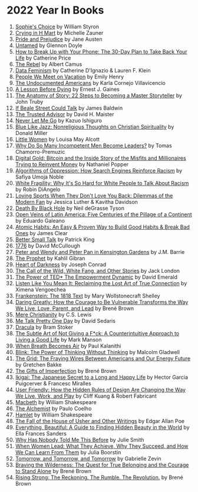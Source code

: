 # 2022 Year In Books

1. [Sophie's Choice](https://www.barnesandnoble.com/w/sophies-choice-william-styron/1100407919?ean=9780679736370) by William Styron
1. [Crying in H Mart](https://www.barnesandnoble.com/w/crying-in-h-mart-michelle-zauner/1137397295?ean=9780525657743) by Michelle Zauner
1. [Pride and Prejudice](https://www.barnesandnoble.com/w/pride-and-prejudice-jane-austen/1002057084?ean=9780141439518) by Jane Austen
1. [Untamed](https://www.barnesandnoble.com/w/untamed-glennon-doyle/1134074545?ean=9781984801258) by Glennon Doyle
1. [How to Break Up with Your Phone: The 30-Day Plan to Take Back Your Life](https://www.barnesandnoble.com/w/how-to-break-up-with-your-phone-catherine-price/1126396649?ean=9780399581120) by Catherine Price
1. [The Rebel](https://www.barnesandnoble.com/w/the-rebel-albert-camus/1111322263?ean=9780679733843) by Albert Camus
1. [Data Feminism](https://www.barnesandnoble.com/w/data-feminism-catherine-dignazio/1133420140?ean=9780262044004) by Catherine D'Ignazio & Lauren F. Klein
1. [People We Meet on Vacation](https://www.barnesandnoble.com/w/people-we-meet-on-vacation-emily-henry/1137492137?ean=9781984806758) by Emily Henry
1. [The Undocumented Americans](https://www.barnesandnoble.com/w/the-undocumented-americans-karla-cornejo-villavicencio/1135275236?ean=9780399592706) by Karla Cornejo Villavicencio
1. [A Lesson Before Dying](https://www.barnesandnoble.com/w/lesson-before-dying-ernest-j-gaines/1100082295?ean=9780375702709) by Ernest J. Gaines
1. [The Anatomy of Story: 22 Steps to Becoming a Master Storyteller](https://www.barnesandnoble.com/w/anatomy-of-story-john-truby/1100196082?ean=9780865479937) by John Truby
1. [If Beale Street Could Talk](https://www.barnesandnoble.com/w/if-beale-street-could-talk-james-a-baldwin/1103270125?ean=9780307275936) by James Baldwin
1. [The Trusted Advisor](https://www.barnesandnoble.com/w/the-trusted-advisor-david-h-maister/1137251555?ean=9781982157104) by David H. Maister
1. [Never Let Me Go](https://www.barnesandnoble.com/w/never-let-me-go-kazuo-ishiguro/1100259019?ean=9781400078776) by Kazuo Ishiguro
1. [Blue Like Jazz: Nonreligious Thoughts on Christian Spirituality](https://www.barnesandnoble.com/w/blue-like-jazz-donald-miller/1100225777?ean=9780785263708) by Donald Miller
1. [Little Women](https://www.barnesandnoble.com/w/little-women-louisa-may-alcott/1116668150?ean=9780140390698) by Louisa May Alcott
1. [Why Do So Many Incompetent Men Become Leaders?](https://www.barnesandnoble.com/w/why-do-so-many-incompetent-men-become-leaders-tomas-chamorro-premuzic/1129133521?ean=9781633696327) by Tomas Chamorro-Premuzic
1. [Digital Gold: Bitcoin and the Inside Story of the Misfits and Millionaires Trying to Reinvent Money](https://www.barnesandnoble.com/w/digital-gold-nathaniel-popper/1120728331?ean=9780062362506) by Nathaniel Popper
1. [Algorithms of Oppression: How Search Engines Reinforce Racism](https://www.barnesandnoble.com/w/algorithms-of-oppression-safiya-umoja-noble/1131090044?ean=9781479837243) by Safiya Umoja Noble
1. [White Fragility: Why It's So Hard for White People to Talk About Racism](https://www.barnesandnoble.com/w/white-fragility-robin-diangelo/1127171010?ean=9780807047415) by Robin DiAngelo
1. [Loving Sports When They Don't Love You Back: Dilemmas of the Modern Fan](https://www.barnesandnoble.com/w/loving-sports-when-they-dont-love-you-back-jessica-luther/1136768386?ean=9781477313138) by Jessica Luther & Kavitha Davidson
1. [Death By Black Hole](https://www.barnesandnoble.com/w/death-by-black-hole-neil-degrasse-tyson/1102000628?ean=9780393350388) by Neil deGrasse Tyson
1. [Open Veins of Latin America: Five Centuries of the Pillage of a Continent](https://www.barnesandnoble.com/w/open-veins-of-latin-america-eduardo-galeano/1101378773?ean=9780853459910) by Eduardo Galeano
1. [Atomic Habits: An Easy & Proven Way to Build Good Habits & Break Bad Ones](https://www.barnesandnoble.com/w/atomic-habits-james-clear/1129201155?ean=9780735211292) by James Clear
1. [Better Small Talk](https://www.barnesandnoble.com/w/better-small-talk-patrick-king/1136865635?ean=9781647431648) by Patrick King
1. [1776](https://www.barnesandnoble.com/w/1776-david-mccullough/1100185210?ean=9780743226721) by David McCullough
1. [Peter and Wendy and Peter Pan in Kensington Gardens](https://www.barnesandnoble.com/w/peter-pan-j-m-barrie/1100626558?ean=9780142437933) by J.M. Barrie
1. [The Prophet](https://www.barnesandnoble.com/w/the-prophet-kahlil-gibran/1116648147?ean=9781101970782) by Kahlil Gibran
1. [Heart of Darkness](https://www.barnesandnoble.com/w/heart-of-darkness-and-the-congo-diary-joseph-conrad/1101075131?ean=9780141441672) by Joseph Conrad
1. [The Call of the Wild, White Fang, and Other Stories](https://www.barnesandnoble.com/w/call-of-the-wild-white-fang-and-other-stories-jack-london/1100257205?ean=9780140186512) by Jack London
1. [The Power of TED* The Empowerment Dynamic](https://www.barnesandnoble.com/w/the-power-of-ted-david-emerald/1123107506?ean=9780996871808) by David Emerald
1. [Listen Like You Mean It: Reclaiming the Lost Art of True Connection](https://www.barnesandnoble.com/w/listen-like-you-mean-it-ximena-vengoechea/1137329510?ean=9780593087053) by Ximena Vengoechea
1. [Frankenstein: The 1818 Text](https://www.barnesandnoble.com/w/frankenstein-mary-shelley/1126092917?ean=9780143131847) by Mary Wollstonecraft Shelley
1. [Daring Greatly: How the Courage to Be Vulnerable Transforms the Way We Live, Love, Parent, and Lead](https://www.barnesandnoble.com/w/daring-greatly-brene-brown/1111117601?ean=9781592408412) by Brené Brown
1. [Mere Christianity](https://www.barnesandnoble.com/w/mere-christianity-c-s-lewis/1100549216?ean=9780060652920) by C.S. Lewis
1. [Me Talk Pretty One Day](https://www.barnesandnoble.com/w/me-talk-pretty-one-day-david-sedaris/1100622509?ean=9780316776967) by David Sedaris
1. [Dracula](https://www.barnesandnoble.com/w/dracula-bram-stoker/1116610564?ean=9780141439846) by Bram Stoker
1. [The Subtle Art of Not Giving a F*ck: A Counterintuitive Approach to Living a Good Life](https://www.barnesandnoble.com/w/the-subtle-art-of-not-giving-a-f-ck-mark-manson/1123517507?ean=9780062457714) by Mark Manson
1. [When Breath Becomes Air](https://www.barnesandnoble.com/w/when-breath-becomes-air-paul-kalanithi/1121955571?ean=9780812988406) by Paul Kalanithi
1. [Blink: The Power of Thinking Without Thinking](https://www.barnesandnoble.com/w/blink-malcolm-gladwell/1100022866?ean=9780316010665) by Malcolm Gladwell
1. [The Grid: The Fraying Wires Between Americans and Our Energy Future](https://www.barnesandnoble.com/w/the-grid-gretchen-bakke/1123299508?ean=9781632865687) by Gretchen Bakke
1. [The Gifts of Imperfection](https://www.barnesandnoble.com/w/gifts-of-imperfection-bren-brown/1100265967?ean=9781616499600) by Brené Brown
1. [Ikigai: The Japanese Secret to a Long and Happy Life](https://www.barnesandnoble.com/w/ikigai-h-ctor-garc-a/1127136457?ean=9780143130727) by Hector Garcia Puigcerver & Francesc Miralles
1. [User Friendly: How the Hidden Rules of Design Are Changing the Way We Live, Work, and Play](https://www.barnesandnoble.com/w/user-friendly-cliff-kuang/1129556858?ean=9781250758200) by Cliff Kuang & Robert Fabricant
1. [Macbeth](https://www.barnesandnoble.com/w/macbeth-william-shakespeare/1116742173?ean=9780143128564) by William Shakespeare
1. [The Alchemist](https://www.barnesandnoble.com/w/alchemist-paulo-coelho/1100248293?ean=9780062315007) by Paulo Coelho
1. [Hamlet](https://www.barnesandnoble.com/w/hamlet-william-shakespeare/1116670752?ean=9780143128540) by William Shakespeare
1. [The Fall of the House of Usher and Other Writings](https://www.barnesandnoble.com/w/the-fall-of-the-house-of-usher-and-other-writings-edgar-allan-poe/1111571545?ean=9780141439815) by Edgar Allan Poe
1. [Everything, Beautiful: A Guide to Finding Hidden Beauty in the World](https://www.barnesandnoble.com/w/everything-beautiful-ella-frances-sanders/1140508033?ean=9780143137061) by Ella Frances Sanders
1. [Why Has Nobody Told Me This Before](https://www.barnesandnoble.com/w/why-has-nobody-told-me-this-before-dr-julie-smith/1139758300?ean=9780063227934) by Julie Smith
1. [When Women Lead: What They Achieve, Why They Succeed, and How We Can Learn From Them](https://www.barnesandnoble.com/w/when-women-lead-julia-boorstin/1140988971?ean=9781982168216) by Julia Boorstin
1. [Tomorrow, and Tomorrow, and Tomorrow](https://www.barnesandnoble.com/w/tomorrow-and-tomorrow-and-tomorrow-gabrielle-zevin/1140356782?ean=9780593321218) by Gabrielle Zevin
1. [Braving the Wilderness: The Quest for True Belonging and the Courage to Stand Alone](https://www.barnesandnoble.com/w/braving-the-wilderness-brene-brown/1125897045?ean=9780812985818) by Brené Brown
1. [Rising Strong: The Reckoning. The Rumble. The Revolution.](https://www.barnesandnoble.com/w/rising-strong-brene-brown/1120681183?ean=9780812985801) by Brené Brown